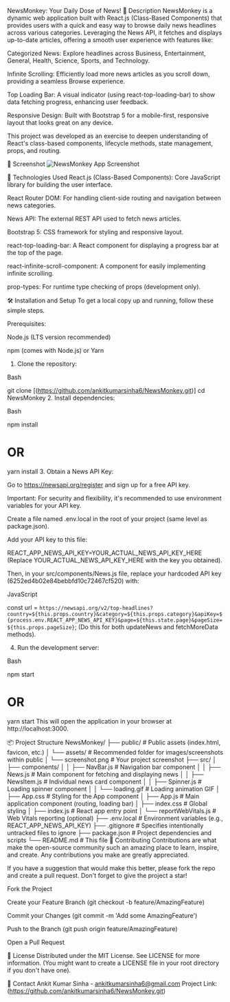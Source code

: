 NewsMonkey: Your Daily Dose of News!
📝 Description
NewsMonkey is a dynamic web application built with React.js (Class-Based Components) that provides users with a quick and easy way to browse daily news headlines across various categories. Leveraging the News API, it fetches and displays up-to-date articles, offering a smooth user experience with features like:

Categorized News: Explore headlines across Business, Entertainment, General, Health, Science, Sports, and Technology.

Infinite Scrolling: Efficiently load more news articles as you scroll down, providing a seamless Browse experience.

Top Loading Bar: A visual indicator (using react-top-loading-bar) to show data fetching progress, enhancing user feedback.

Responsive Design: Built with Bootstrap 5 for a mobile-first, responsive layout that looks great on any device.

This project was developed as an exercise to deepen understanding of React's class-based components, lifecycle methods, state management, props, and routing.

📸 Screenshot
![NewsMonkey App Screenshot](public/screenshots/firsthomepage.png)

🚀 Technologies Used
React.js (Class-Based Components): Core JavaScript library for building the user interface.

React Router DOM: For handling client-side routing and navigation between news categories.

News API: The external REST API used to fetch news articles.

Bootstrap 5: CSS framework for styling and responsive layout.

react-top-loading-bar: A React component for displaying a progress bar at the top of the page.

react-infinite-scroll-component: A component for easily implementing infinite scrolling.

prop-types: For runtime type checking of props (development only).

🛠️ Installation and Setup
To get a local copy up and running, follow these simple steps.

Prerequisites:

Node.js (LTS version recommended)

npm (comes with Node.js) or Yarn

1. Clone the repository:

Bash

git clone [(https://github.com/ankitkumarsinha6/NewsMonkey.git)]
cd NewsMonkey
2. Install dependencies:

Bash

npm install
# OR
yarn install
3. Obtain a News API Key:

Go to https://newsapi.org/register and sign up for a free API key.

Important: For security and flexibility, it's recommended to use environment variables for your API key.

Create a file named .env.local in the root of your project (same level as package.json).

Add your API key to this file:

REACT_APP_NEWS_API_KEY=YOUR_ACTUAL_NEWS_API_KEY_HERE
(Replace YOUR_ACTUAL_NEWS_API_KEY_HERE with the key you obtained).

Then, in your src/components/News.js file, replace your hardcoded API key (6252ed4b02e84bebbfd10c72467cf520) with:

JavaScript

const url = `https://newsapi.org/v2/top-headlines?country=${this.props.country}&category=${this.props.category}&apiKey=${process.env.REACT_APP_NEWS_API_KEY}&page=${this.state.page}&pageSize=${this.props.pageSize}`;
(Do this for both updateNews and fetchMoreData methods).

4. Run the development server:

Bash

npm start
# OR
yarn start
This will open the application in your browser at http://localhost:3000.

📦 Project Structure
NewsMonkey/
├── public/                 # Public assets (index.html, favicon, etc.)
│   └── assets/             # Recommended folder for images/screenshots within public
│       └── screenshot.png  # Your project screenshot
├── src/
│   ├── components/
│   │   ├── NavBar.js       # Navigation bar component
│   │   ├── News.js         # Main component for fetching and displaying news
│   │   ├── NewsItem.js     # Individual news card component
│   │   ├── Spinner.js      # Loading spinner component
│   │   └── loading.gif     # Loading animation GIF
│   ├── App.css             # Styling for the App component
│   ├── App.js              # Main application component (routing, loading bar)
│   ├── index.css           # Global styling
│   ├── index.js            # React app entry point
│   └── reportWebVitals.js  # Web Vitals reporting (optional)
├── .env.local              # Environment variables (e.g., REACT_APP_NEWS_API_KEY)
├── .gitignore              # Specifies intentionally untracked files to ignore
├── package.json            # Project dependencies and scripts
└── README.md               # This file
🤝 Contributing
Contributions are what make the open-source community such an amazing place to learn, inspire, and create. Any contributions you make are greatly appreciated.

If you have a suggestion that would make this better, please fork the repo and create a pull request. Don't forget to give the project a star!

Fork the Project

Create your Feature Branch (git checkout -b feature/AmazingFeature)

Commit your Changes (git commit -m 'Add some AmazingFeature')

Push to the Branch (git push origin feature/AmazingFeature)

Open a Pull Request

📄 License
Distributed under the MIT License. See LICENSE for more information. (You might want to create a LICENSE file in your root directory if you don't have one).

📧 Contact
Ankit Kumar Sinha - ankitkumarsinha6@gmail.com
Project Link: (https://github.com/ankitkumarsinha6/NewsMonkey.git)

